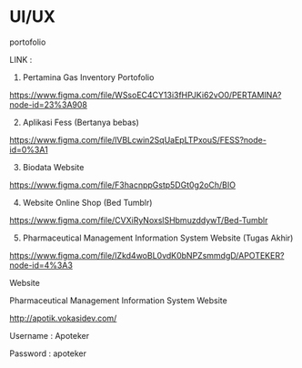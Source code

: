 # UI/UX
portofolio

LINK :

1. Pertamina Gas Inventory Portofolio

https://www.figma.com/file/WSsoEC4CY13i3fHPJKi62vO0/PERTAMINA?node-id=23%3A908

2. Aplikasi Fess (Bertanya bebas)

https://www.figma.com/file/lVBLcwin2SqUaEpLTPxouS/FESS?node-id=0%3A1

3. Biodata Website

https://www.figma.com/file/F3hacnppGstp5DGt0g2oCh/BIO

4. Website Online Shop (Bed Tumblr)

https://www.figma.com/file/CVXiRyNoxslSHbmuzddywT/Bed-Tumblr

5. Pharmaceutical Management Information System Website (Tugas Akhir)

https://www.figma.com/file/IZkd4woBL0vdK0bNPZsmmdgD/APOTEKER?node-id=4%3A3

Website

Pharmaceutical Management Information System Website

http://apotik.vokasidev.com/

Username : Apoteker

Password : apoteker
